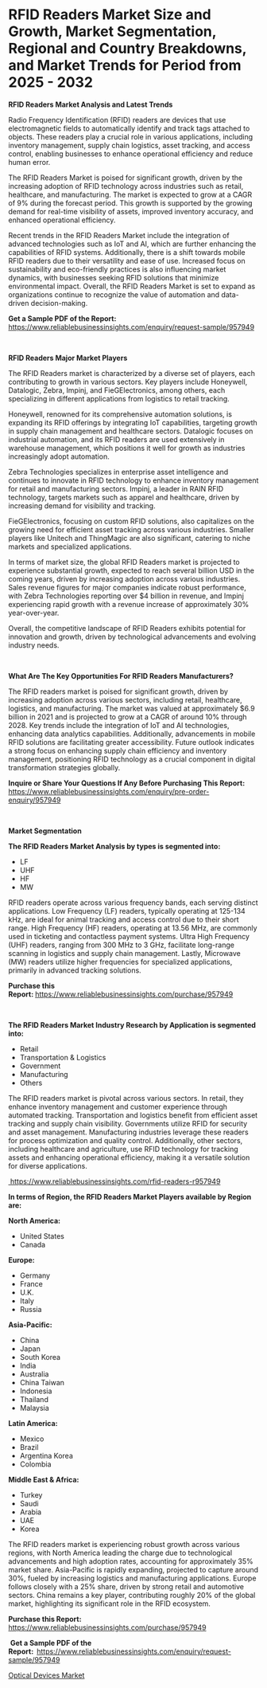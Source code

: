 <p><h1>RFID Readers Market Size and Growth, Market Segmentation, Regional and Country Breakdowns, and Market Trends for Period from 2025 -  2032</h1></p><p><strong>RFID Readers Market Analysis and Latest Trends</strong></p>
<p><p>Radio Frequency Identification (RFID) readers are devices that use electromagnetic fields to automatically identify and track tags attached to objects. These readers play a crucial role in various applications, including inventory management, supply chain logistics, asset tracking, and access control, enabling businesses to enhance operational efficiency and reduce human error.</p><p>The RFID Readers Market is poised for significant growth, driven by the increasing adoption of RFID technology across industries such as retail, healthcare, and manufacturing. The market is expected to grow at a CAGR of 9% during the forecast period. This growth is supported by the growing demand for real-time visibility of assets, improved inventory accuracy, and enhanced operational efficiency.</p><p>Recent trends in the RFID Readers Market include the integration of advanced technologies such as IoT and AI, which are further enhancing the capabilities of RFID systems. Additionally, there is a shift towards mobile RFID readers due to their versatility and ease of use. Increased focus on sustainability and eco-friendly practices is also influencing market dynamics, with businesses seeking RFID solutions that minimize environmental impact. Overall, the RFID Readers Market is set to expand as organizations continue to recognize the value of automation and data-driven decision-making.</p></p>
<p><strong>Get a Sample PDF of the Report:&nbsp;</strong> <a href="https://www.reliablebusinessinsights.com/enquiry/request-sample/957949?utm_campaign=3366&utm_medium=2&utm_source=Github&utm_content=ia&utm_term=06042025&utm_id=rfid-readers">https://www.reliablebusinessinsights.com/enquiry/request-sample/957949</a></p>
<p>&nbsp;</p>
<p><strong>RFID Readers Major Market Players</strong></p>
<p><p>The RFID Readers market is characterized by a diverse set of players, each contributing to growth in various sectors. Key players include Honeywell, Datalogic, Zebra, Impinj, and FieGElectronics, among others, each specializing in different applications from logistics to retail tracking.</p><p>Honeywell, renowned for its comprehensive automation solutions, is expanding its RFID offerings by integrating IoT capabilities, targeting growth in supply chain management and healthcare sectors. Datalogic focuses on industrial automation, and its RFID readers are used extensively in warehouse management, which positions it well for growth as industries increasingly adopt automation.</p><p>Zebra Technologies specializes in enterprise asset intelligence and continues to innovate in RFID technology to enhance inventory management for retail and manufacturing sectors. Impinj, a leader in RAIN RFID technology, targets markets such as apparel and healthcare, driven by increasing demand for visibility and tracking.</p><p>FieGElectronics, focusing on custom RFID solutions, also capitalizes on the growing need for efficient asset tracking across various industries. Smaller players like Unitech and ThingMagic are also significant, catering to niche markets and specialized applications.</p><p>In terms of market size, the global RFID Readers market is projected to experience substantial growth, expected to reach several billion USD in the coming years, driven by increasing adoption across various industries. Sales revenue figures for major companies indicate robust performance, with Zebra Technologies reporting over $4 billion in revenue, and Impinj experiencing rapid growth with a revenue increase of approximately 30% year-over-year.</p><p>Overall, the competitive landscape of RFID Readers exhibits potential for innovation and growth, driven by technological advancements and evolving industry needs.</p></p>
<p>&nbsp;</p>
<p><strong>What Are The Key Opportunities For RFID Readers Manufacturers?</strong></p>
<p><p>The RFID readers market is poised for significant growth, driven by increasing adoption across various sectors, including retail, healthcare, logistics, and manufacturing. The market was valued at approximately $6.9 billion in 2021 and is projected to grow at a CAGR of around 10% through 2028. Key trends include the integration of IoT and AI technologies, enhancing data analytics capabilities. Additionally, advancements in mobile RFID solutions are facilitating greater accessibility. Future outlook indicates a strong focus on enhancing supply chain efficiency and inventory management, positioning RFID technology as a crucial component in digital transformation strategies globally.</p></p>
<p><strong>Inquire or Share Your Questions If Any Before Purchasing This Report:</strong> <a href="https://www.reliablebusinessinsights.com/enquiry/pre-order-enquiry/957949?utm_campaign=3366&utm_medium=2&utm_source=Github&utm_content=ia&utm_term=06042025&utm_id=rfid-readers">https://www.reliablebusinessinsights.com/enquiry/pre-order-enquiry/957949</a></p>
<p>&nbsp;</p>
<p><strong>Market Segmentation</strong></p>
<p><strong>The RFID Readers Market Analysis by types is segmented into:</strong></p>
<p><ul><li>LF</li><li>UHF</li><li>HF</li><li>MW</li></ul></p>
<p><p>RFID readers operate across various frequency bands, each serving distinct applications. Low Frequency (LF) readers, typically operating at 125-134 kHz, are ideal for animal tracking and access control due to their short range. High Frequency (HF) readers, operating at 13.56 MHz, are commonly used in ticketing and contactless payment systems. Ultra High Frequency (UHF) readers, ranging from 300 MHz to 3 GHz, facilitate long-range scanning in logistics and supply chain management. Lastly, Microwave (MW) readers utilize higher frequencies for specialized applications, primarily in advanced tracking solutions.</p></p>
<p><strong>Purchase this Report:&nbsp;</strong><a href="https://www.reliablebusinessinsights.com/purchase/957949?utm_campaign=3366&utm_medium=2&utm_source=Github&utm_content=ia&utm_term=06042025&utm_id=rfid-readers">https://www.reliablebusinessinsights.com/purchase/957949</a></p>
<p>&nbsp;</p>
<p><strong>The RFID Readers Market Industry Research by Application is segmented into:</strong></p>
<p><ul><li>Retail</li><li>Transportation & Logistics</li><li>Government</li><li>Manufacturing</li><li>Others</li></ul></p>
<p><p>The RFID readers market is pivotal across various sectors. In retail, they enhance inventory management and customer experience through automated tracking. Transportation and logistics benefit from efficient asset tracking and supply chain visibility. Governments utilize RFID for security and asset management. Manufacturing industries leverage these readers for process optimization and quality control. Additionally, other sectors, including healthcare and agriculture, use RFID technology for tracking assets and enhancing operational efficiency, making it a versatile solution for diverse applications.</p></p>
<p><a href="https://www.reliablebusinessinsights.com/rfid-readers-r957949?utm_campaign=3366&utm_medium=2&utm_source=Github&utm_content=ia&utm_term=06042025&utm_id=rfid-readers">&nbsp;https://www.reliablebusinessinsights.com/rfid-readers-r957949</a></p>
<p><strong>In terms of Region, the RFID Readers Market Players available by Region are:</strong></p>
<p>
    <p> <strong> North America: </strong>
        <ul>
            <li>United States</li>
            <li>Canada</li>
        </ul>
        </p> 
    <p> <strong> Europe: </strong>
        <ul>
            <li>Germany</li>
            <li>France</li>
            <li>U.K.</li>
            <li>Italy</li>
            <li>Russia</li>
        </ul>
        </p> 
    <p> <strong> Asia-Pacific: </strong>
        <ul>
            <li>China</li>
            <li>Japan</li>
            <li>South Korea</li>
            <li>India</li>
            <li>Australia</li>
            <li>China Taiwan</li>
            <li>Indonesia</li>
            <li>Thailand</li>
            <li>Malaysia</li>
        </ul>
        </p> 
    <p> <strong> Latin America: </strong>
        <ul>
            <li>Mexico</li>
            <li>Brazil</li>
            <li>Argentina Korea</li>
            <li>Colombia</li>
        </ul>
        </p> 
    <p> <strong> Middle East & Africa: </strong>
        <ul>
            <li>Turkey</li>
            <li>Saudi</li>
            <li>Arabia</li>
            <li>UAE</li>
            <li>Korea</li>
        </ul>
    </p>
    </p>
<p><p>The RFID readers market is experiencing robust growth across various regions, with North America leading the charge due to technological advancements and high adoption rates, accounting for approximately 35% market share. Asia-Pacific is rapidly expanding, projected to capture around 30%, fueled by increasing logistics and manufacturing applications. Europe follows closely with a 25% share, driven by strong retail and automotive sectors. China remains a key player, contributing roughly 20% of the global market, highlighting its significant role in the RFID ecosystem.</p></p>
<p><strong>Purchase this Report: </strong><a href="https://www.reliablebusinessinsights.com/purchase/957949?utm_campaign=3366&utm_medium=2&utm_source=Github&utm_content=ia&utm_term=06042025&utm_id=rfid-readers">https://www.reliablebusinessinsights.com/purchase/957949</a></p>
<p>&nbsp;<strong>Get a Sample PDF of the Report:&nbsp;&nbsp;</strong><a href="https://www.reliablebusinessinsights.com/enquiry/request-sample/957949?utm_campaign=3366&utm_medium=2&utm_source=Github&utm_content=ia&utm_term=06042025&utm_id=rfid-readers">https://www.reliablebusinessinsights.com/enquiry/request-sample/957949</a></p>
<p><strong></strong></p>
<p><p><a href="https://github.com/marteionun0/Market-Research-Report-List-1/blob/main/optical-devices-market.md?utm_campaign=3366&utm_medium=2&utm_source=Github&utm_content=ia&utm_term=06042025&utm_id=rfid-readers">Optical Devices Market</a></p></p>